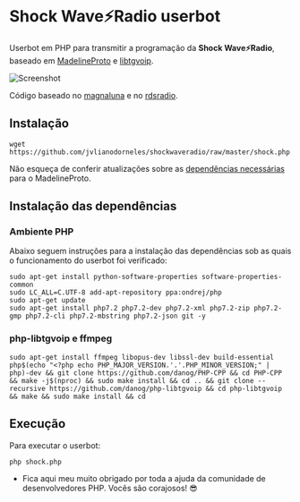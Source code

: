 # Shock Wave⚡️Radio userbot

Userbot em PHP para transmitir a programação da **Shock Wave⚡️Radio**, baseado em [MadelineProto](https://github.com/danog/MadelineProto) e [libtgvoip](https://github.com/danog/php-libtgvoip).

![Screenshot](https://github.com/jvlianodorneles/shockwaveradio/raw/master/screenshot.png)

Código baseado no [magnaluna](https://github.com/danog/magnaluna) e no [rdsradio](https://github.com/Gabboxl/RDSRadio).

## Instalação

```
wget https://github.com/jvlianodorneles/shockwaveradio/raw/master/shock.php
```

Não esqueça de conferir atualizações sobre as [dependências necessárias](https://docs.madelineproto.xyz/docs/REQUIREMENTS.html) para o MadelineProto.

## Instalação das dependências

### Ambiente PHP

Abaixo seguem instruções para a instalação das dependências sob as quais o funcionamento do userbot foi verificado:

```
sudo apt-get install python-software-properties software-properties-common
sudo LC_ALL=C.UTF-8 add-apt-repository ppa:ondrej/php
sudo apt-get update
sudo apt-get install php7.2 php7.2-dev php7.2-xml php7.2-zip php7.2-gmp php7.2-cli php7.2-mbstring php7.2-json git -y
```

### php-libtgvoip e ffmpeg

```
sudo apt-get install ffmpeg libopus-dev libssl-dev build-essential php$(echo "<?php echo PHP_MAJOR_VERSION.'.'.PHP_MINOR_VERSION;" | php)-dev && git clone https://github.com/danog/PHP-CPP && cd PHP-CPP && make -j$(nproc) && sudo make install && cd .. && git clone --recursive https://github.com/danog/php-libtgvoip && cd php-libtgvoip && make && sudo make install && cd
```

## Execução

Para executar o userbot:

```
php shock.php
```

- Fica aqui meu muito obrigado por toda a ajuda da comunidade de desenvolvedores PHP. Vocês são corajosos! 😎
